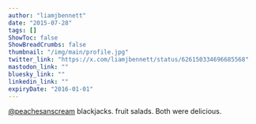 ```yaml
---
author: "liamjbennett"
date: "2015-07-28"
tags: []
ShowToc: false
ShowBreadCrumbs: false
thumbnail: "/img/main/profile.jpg"
twitter_link: "https://x.com/liamjbennett/status/626150334696685568"
mastodon_link: ""
bluesky_link: ""
linkedin_link: ""
expiryDate: "2016-01-01"
---
```


[@peachesanscream](https://x.com/peachesanscream) blackjacks. fruit salads. Both were delicious.

